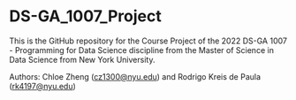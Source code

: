 # DS-GA_1007_Project

This is the GitHub repository for the Course Project of the 2022 DS-GA 1007 - Programming for Data Science discipline from the Master of Science in Data Science from New York University.

Authors: Chloe Zheng (cz1300@nyu.edu) and Rodrigo Kreis de Paula (rk4197@nyu.edu)